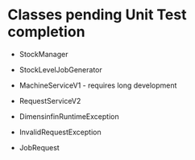 # Classes pending Unit Test completion
* StockManager
* StockLevelJobGenerator
* MachineServiceV1 - requires long development
* RequestServiceV2


* DimensinfinRuntimeException
* InvalidRequestException
* JobRequest
